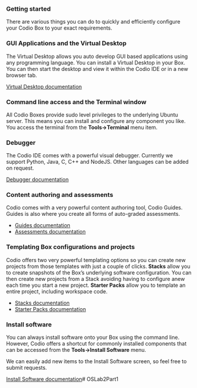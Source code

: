 ### Getting started
There are various things you can do to quickly and efficiently configure your Codio Box to your exact requirements. 

### GUI Applications and the Virtual Desktop 
The Virtual Desktop allows you auto develop GUI based applications using any programming language. You can install a Virtual Desktop in your Box. You can then start the desktop and view it within the Codio IDE or in a new browser tab.

[Virtual Desktop documentation](https://codio.com/docs/ide/boxes/installsw/gui/)


### Command line access and the Terminal window
All Codio Boxes provide sudo level privileges to the underlying Ubuntu server. This means you can install and configure any component you like. You access the terminal from the **Tools->Terminal** menu item.

### Debugger
The Codio IDE comes with a powerful visual debugger. Currently we support Python, Java, C, C++ and NodeJS. Other languages can be added on request.

[Debugger documentation](https://codio.com/docs/ide/features/debugging/)


### Content authoring and assessments
Codio comes with a very powerful content authoring tool, Codio Guides. Guides is also where you create all forms of auto-graded assessments. 

- [Guides documentation](https://codio.com/docs/content/authoring/overview/)
- [Assessments documentation](https://codio.com/docs/content/authoring/assessments/)

### Templating Box configurations and projects
Codio offers two very powerful templating options so you can create new projects from those templates with just a couple of clicks. **Stacks** allow you to create snapshots of the Box’s underlying software configuration. You can then create new projects from a Stack avoiding having to configure anew each time you start a new project. **Starter Packs** allow you to template an entire project, including workspace code.

- [Stacks documentation](https://codio.com/docs/project/stacks/)
- [Starter Packs documentation](https://codio.com/docs/project/packs/)

### Install software
You can always install software onto your Box using the command line. However, Codio offers a shortcut for commonly installed components that can be accessed from the **Tools->Install Software** menu.

We can easily add new items to the Install Software screen, so feel free to submit requests.

[Install Software documentation](https://codio.com/docs/ide/boxes/installsw/box-parts/)# OSLab2Part1
